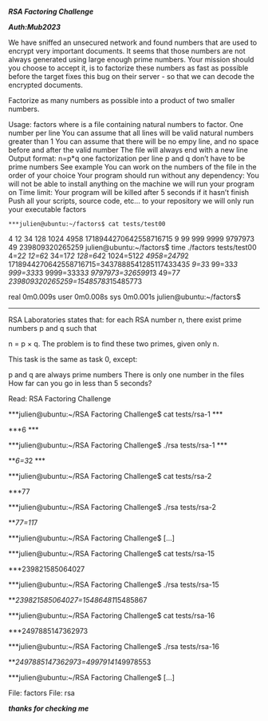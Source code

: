 ***RSA Factoring Challenge***

***Auth:Mub2023***

We have sniffed an unsecured network and found numbers that are used to encrypt very important documents. It seems that those numbers are not always generated using large enough prime numbers. Your mission should you choose to accept it, is to factorize these numbers as fast as possible before the target fixes this bug on their server - so that we can decode the encrypted documents.

Factorize as many numbers as possible into a product of two smaller numbers.

Usage: factors <file>
where <file> is a file containing natural numbers to factor.
One number per line
You can assume that all lines will be valid natural numbers greater than 1
You can assume that there will be no empy line, and no space before and after the valid number
The file will always end with a new line
Output format: n=p*q
one factorization per line
p and q don’t have to be prime numbers
See example
You can work on the numbers of the file in the order of your choice
Your program should run without any dependency: You will not be able to install anything on the machine we will run your program on
Time limit: Your program will be killed after 5 seconds if it hasn’t finish
Push all your scripts, source code, etc… to your repository
we will only run your executable factors

    ***julien@ubuntu:~/factors$ cat tests/test00 
4
12
34
128
1024
4958
1718944270642558716715
9
99
999
9999
9797973
49
239809320265259
julien@ubuntu:~/factors$ time ./factors tests/test00
4=2*2
12=6*2
34=17*2
128=64*2
1024=512*2
4958=2479*2
1718944270642558716715=343788854128511743343*5
9=3*3
99=33*3
999=333*3
9999=3333*3
9797973=3265991*3
49=7*7
239809320265259=15485783*15485773

real    0m0.009s
user    0m0.008s
sys 0m0.001s
julien@ubuntu:~/factors$ 
***
RSA Laboratories states that: for each RSA number n, there exist prime numbers p and q such that

n = p × q. The problem is to find these two primes, given only n.

This task is the same as task 0, except:

p and q are always prime numbers
There is only one number in the files
How far can you go in less than 5 seconds?

Read: RSA Factoring Challenge

 ***julien@ubuntu:~/RSA Factoring Challenge$ cat tests/rsa-1  ***
 
   
   ***6  ***
   
   ***julien@ubuntu:~/RSA Factoring Challenge$ ./rsa tests/rsa-1  ***
 
   
   ***6=3*2  ***
 
   ***julien@ubuntu:~/RSA Factoring Challenge$ cat tests/rsa-2
   
   ***77
 
   ***julien@ubuntu:~/RSA Factoring Challenge$ ./rsa tests/rsa-2
 
   ***77=11*7
 
   ***julien@ubuntu:~/RSA Factoring Challenge$ [...]  
 
   ***julien@ubuntu:~/RSA Factoring Challenge$ cat tests/rsa-15
 
   ***239821585064027
 
   ***julien@ubuntu:~/RSA Factoring Challenge$ ./rsa tests/rsa-15 
 
   ***239821585064027=15486481*15485867
 
   ***julien@ubuntu:~/RSA Factoring Challenge$ cat tests/rsa-16
 
   ***2497885147362973
 
   ***julien@ubuntu:~/RSA Factoring Challenge$ ./rsa tests/rsa-16
 
   ***2497885147362973=49979141*49978553
 
   ***julien@ubuntu:~/RSA Factoring Challenge$ [...]



File: factors
File: rsa

***thanks for checking me***
